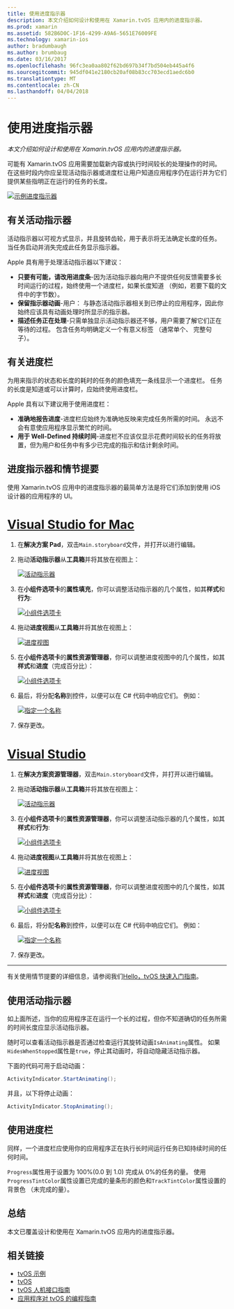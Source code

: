 ```yaml
---
title: 使用进度指示器
description: 本文介绍如何设计和使用在 Xamarin.tvOS 应用内的进度指示器。
ms.prod: xamarin
ms.assetid: 582B6D0C-1F16-4299-A9A6-5651E76009FE
ms.technology: xamarin-ios
author: bradumbaugh
ms.author: brumbaug
ms.date: 03/16/2017
ms.openlocfilehash: 96fc3ea0aa802f62bd697b34f7bd504eb445a4f6
ms.sourcegitcommit: 945df041e2180cb20af08b83cc703ecd1aedc6b0
ms.translationtype: MT
ms.contentlocale: zh-CN
ms.lasthandoff: 04/04/2018
---
```

# <a name="working-with-progress-indicators"></a>使用进度指示器

_本文介绍如何设计和使用在 Xamarin.tvOS 应用内的进度指示器。_


可能有 Xamarin.tvOS 应用需要加载新内容或执行时间较长的处理操作的时间。 在这些时段内你应呈现活动指示器或进度栏让用户知道应用程序仍在运行并为它们提供某些指明正在运行的任务的长度。

[![](progress-indicators-images/intro01.png "示例进度指示器")](progress-indicators-images/intro01.png#lightbox)

<a name="About-Activity-Indicators" />

## <a name="about-activity-indicators"></a>有关活动指示器

活动指示器以可视方式显示，并且旋转齿轮，用于表示将无法确定长度的任务。 当任务启动并消失完成此任务显示指示器。

Apple 具有用于处理活动指示器以下建议：

- **只要有可能，请改用进度条**-因为活动指示器向用户不提供任何反馈需要多长时间运行的过程，始终使用一个进度栏，如果长度知道 （例如，若要下载的文件中的字节数）。
- **保留指示器动画**-用户： 与静态活动指示器相关到已停止的应用程序，因此你始终应该具有动画处理时所显示的指示器。
- **描述任务正在处理**-只需单独显示活动指示器还不够，用户需要了解它们正在等待的过程。 包含任务均明确定义一个有意义标签 （通常单个、 完整句子）。

<a name="Summary" />

## <a name="about-progress-bars"></a>有关进度栏

为用来指示的状态和长度的耗时的任务的颜色填充一条线显示一个进度栏。 任务的长度是知道或可以计算时，应始终使用进度栏。

Apple 具有以下建议用于使用进度栏：

- **准确地报告进度**-进度栏应始终为准确地反映来完成任务所需的时间。 永远不会有意使应用程序显示繁忙的时间。
- **用于 Well-Defined 持续时间**-进度栏不应该仅显示花费时间较长的任务将放置，但为用户和任务中有多少已完成的指示和估计剩余时间。

<a name="Progress-Indicators-and-Storyboards" />

## <a name="progress-indicators-and-storyboards"></a>进度指示器和情节提要

使用 Xamarin.tvOS 应用中的进度指示器的最简单方法是将它们添加到使用 iOS 设计器的应用程序的 UI。

# <a name="visual-studio-for-mactabvsmac"></a>[Visual Studio for Mac](#tab/vsmac)
    
1. 在**解决方案 Pad**，双击`Main.storyboard`文件，并打开以进行编辑。
1. 拖动**活动指示器**从**工具箱**并将其放在视图上： 

    [![](progress-indicators-images/activity01.png "活动指示器")](progress-indicators-images/activity01.png#lightbox)
1. 在**小组件选项卡**的**属性填充**，你可以调整活动指示器的几个属性，如其**样式**和**行为**: 

    [![](progress-indicators-images/activity02.png "小组件选项卡 ")](progress-indicators-images/activity02.png#lightbox)
1. 拖动**进度视图**从**工具箱**并将其放在视图上： 

    [![](progress-indicators-images/activity03.png "进度视图")](progress-indicators-images/activity03.png#lightbox)
1. 在**小组件选项卡**的**属性资源管理器**，你可以调整进度视图中的几个属性，如其**样式**和**进度**（完成百分比）： 

    [![](progress-indicators-images/activity04.png "小组件选项卡")](progress-indicators-images/activity04.png#lightbox)
1. 最后，将分配**名称**到控件，以便可以在 C# 代码中响应它们。 例如： 

    [![](progress-indicators-images/activity05.png "指定一个名称")](progress-indicators-images/activity05.png#lightbox)
1. 保存更改。

# <a name="visual-studiotabvswin"></a>[Visual Studio](#tab/vswin)
    
1. 在**解决方案资源管理器**，双击`Main.storyboard`文件，并打开以进行编辑。
1. 拖动**活动指示器**从**工具箱**并将其放在视图上： 

    [![](progress-indicators-images/activity01-vs.png "活动指示器")](progress-indicators-images/activity01-vs.png#lightbox)
1. 在**小组件选项卡**的**属性资源管理器**，你可以调整活动指示器的几个属性，如其**样式**和**行为**: 

    [![](progress-indicators-images/activity02-vs.png "小组件选项卡")](progress-indicators-images/activity02-vs.png#lightbox)
1. 拖动**进度视图**从**工具箱**并将其放在视图上： 

    [![](progress-indicators-images/activity03-vs.png "进度视图")](progress-indicators-images/activity03-vs.png#lightbox)
1. 在**小组件选项卡**的**属性资源管理器**，你可以调整进度视图中的几个属性，如其**样式**和**进度**（完成百分比）： 

    [![](progress-indicators-images/activity04-vs.png "小组件选项卡")](progress-indicators-images/activity04-vs.png#lightbox)
1. 最后，将分配**名称**到控件，以便可以在 C# 代码中响应它们。 例如： 

    [![](progress-indicators-images/activity05-vs.png "指定一个名称")](progress-indicators-images/activity05-vs.png#lightbox)
1. 保存更改。

-----

有关使用情节提要的详细信息，请参阅我们[Hello，tvOS 快速入门指南](~/ios/tvos/get-started/hello-tvos.md)。 

<a name="Working-with-Activity-Indicators" />

## <a name="working-with-activity-indicators"></a>使用活动指示器

如上面所述，当你的应用程序正在运行一个长的过程，但你不知道确切的任务所需的时间长度应显示活动指示器。

随时可以查看活动指示器是否通过检查运行其旋转动画`IsAnimating`属性。 如果`HidesWhenStopped`属性是`true`，停止其动画时，将自动隐藏活动指示器。

下面的代码可用于启动动画： 

```csharp
ActivityIndicator.StartAnimating();
```

并且，以下将停止动画：

```csharp
ActivityIndicator.StopAnimating();
```

<a name="Working-with-Progress-Bars" />

## <a name="working-with-progress-bars"></a>使用进度栏

同样，一个进度栏应使用你的应用程序正在执行长时间运行任务已知持续时间的任何时间。 

`Progress`属性用于设置为 100%(0.0 到 1.0) 完成从 0%的任务的量。 使用`ProgressTintColor`属性设置已完成的量条形的颜色和`TrackTintColor`属性设置的背景色 （未完成的量）。

<a name="Summary" />

## <a name="summary"></a>总结

本文已覆盖设计和使用在 Xamarin.tvOS 应用内的进度指示器。



## <a name="related-links"></a>相关链接

- [tvOS 示例](https://developer.xamarin.com/samples/tvos/all/)
- [tvOS](https://developer.apple.com/tvos/)
- [tvOS 人机接口指南](https://developer.apple.com/tvos/human-interface-guidelines/)
- [应用程序对 tvOS 的编程指南](https://developer.apple.com/library/prerelease/tvos/documentation/General/Conceptual/AppleTV_PG/)
